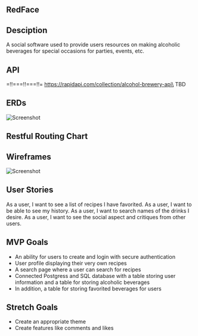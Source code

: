 ## RedFace

## Desciption
A social software used to provide users resources on making alcoholic beverages for special occasions for parties, events, etc.

## API
=!!===!!===!!=
https://rapidapi.com/collection/alcohol-brewery-api\
TBD

## ERDs
![Screenshot](myERD.png)

## Restful Routing Chart

## Wireframes
![Screenshot](myWireframe.png)

## User Stories
As a user, I want to see a list of recipes I have favorited.
As a user, I want to be able to see my history.
As a user, I want to search names of the drinks I desire.
As a user, I want to see the social aspect and critiques from other users.

## MVP Goals
- An ability for users to create and login with secure authentication
- User profile displaying their very own recipes
- A search page where a user can search for recipes 
- Connected Postgress and SQL database with a table storing user information and a table for storing alcoholic beverages
- In addition, a table for storing favorited beverages for users

## Stretch Goals
- Create an appropriate theme
- Create features like comments and likes

